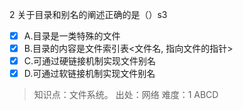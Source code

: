 2
关于目录和别名的阐述正确的是（）s3
- [x] A.目录是一类特殊的文件
- [x] B.目录的内容是文件索引表<文件名, 指向文件的指针>
- [x] C.可通过硬链接机制实现文件别名
- [x] D.可通过软链接机制实现文件别名

> 知识点：文件系统。
> 出处：网络
> 难度：1
> ABCD

